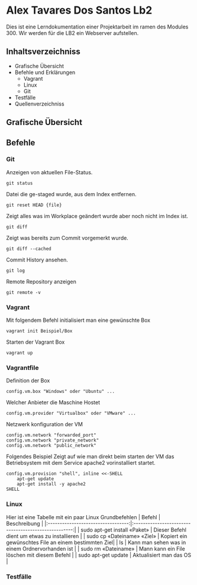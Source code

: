 # Alex Tavares Dos Santos Lb2
Dies ist eine Lerndokumentation einer Projektarbeit im ramen des Modules 300. 
Wir werden für die LB2 ein Webserver aufstellen.
## Inhaltsverzeichniss
* Grafische Übersicht
* Befehle und Erklärungen
    * Vagrant
    * Linux
    * Git
* Testfälle
* Quellenverzeichniss
## **Grafische Übersicht**
## **Befehle**
### **Git**
Anzeigen von aktuellen File-Status.
```
git status
```
Datei die ge-staged wurde, aus dem Index entfernen.
```
git reset HEAD {file}
```
Zeigt alles was im Workplace geändert wurde aber noch nicht im Index ist.
```
git diff
```
Zeigt was bereits zum Commit vorgemerkt wurde.
```
git diff --cached
```
Commit History ansehen.
```
git log
```
Remote Repository anzeigen
```
git remote -v
```
### **Vagrant** 
Mit folgendem Befehl initialisiert man eine gewünschte Box
```
vagrant init Beispiel/Box
```
Starten der Vagrant Box
```
vagrant up
```
### **Vagrantfile**
Definition der Box
```
config.vm.box "Windows" oder "Ubuntu" ...
```
Welcher Anbieter die Maschine Hostet
```
config.vm.provider "Virtualbox" oder "VMware" ...
```
Netzwerk konfiguration der VM
```
config.vm.network "forwarded_port" 
config.vm.network "private_network"
config.vm.network "public_network"
```
Folgendes Beispiel Zeigt auf wie man direkt beim starten der VM das Betriebsystem
mit dem Service apache2 vorinstalliert startet.
```
config.vm.provision "shell", inline <<-SHELL
    apt-get update
    apt-get install -y apache2
SHELL
```
### **Linux** 
Hier ist eine Tabelle mit ein paar Linux Grundbefehlen 
| Befehl                             | Beschreibung                                         |
|:----------------------------------:|:----------------------------------------------------:|
| sudo apt-get install «Paket»       | Dieser Befehl dient um etwas zu installieren         |
| sudo cp «Dateiname» «Ziel»         | Kopiert ein gewünschtes File an einem bestimmten Ziel|
| ls                                 | Kann man sehen was in einem Ordnervorhanden ist      |
| sudo rm «Dateiname»                | Mann kann ein File löschen mit diesem Befehl         |
| sudo apt-get update                | Aktualisiert man das OS                              |
### **Testfälle**

